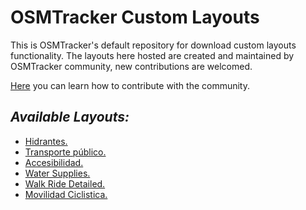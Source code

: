 # OSMTracker Custom Layouts

This is OSMTracker's default repository for download custom layouts functionality. The layouts here hosted are created and maintained by OSMTracker community, new contributions are welcomed.

[Here](https://github.com/labexp/osmtracker-android-layouts/wiki) you can learn how to contribute with the community.

## *Available Layouts:*
+ [Hidrantes.](https://github.com/labexp/osmtracker-android-layouts/blob/master/layouts/hidrantes/README.md)
+ [Transporte público.](https://github.com/labexp/osmtracker-android-layouts/blob/master/layouts/transporte_publico/README.md)
+ [Accesibilidad.](https://github.com/labexp/osmtracker-android-layouts/blob/master/layouts/accesibilidad/README.md)
+ [Water Supplies.](https://github.com/labexp/osmtracker-android-layouts/blob/master/layouts/water_supply/README.md)
+ [Walk Ride Detailed.](https://github.com/Nick-Tallguy/osmtracker-android-layouts/blob/master/layouts/walk_ride_detailed/readme.md)
+ [Movilidad Ciclistica.](https://github.com/adrian-armo/osmtracker-android-layouts/blob/master/layouts/movilidad_ciclistica/README.md)
